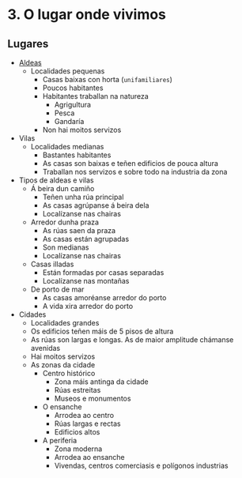# 3. O lugar onde vivimos
## Lugares
- [Aldeas](https://upload.wikimedia.org/wikipedia/commons/e/eb/Salvora_e_Agui%C3%B1o.jpg "Aldeas")
  - Localidades pequenas
    - Casas baixas con horta (`unifamiliares`)
    - Poucos habitantes
    - Habitantes traballan na natureza
      * Agrigultura
      * Pesca
      * Gandaría
    - Non hai moitos servizos
- Vilas
  - Localidades medianas
    - Bastantes habitantes
    - As casas son baixas e teñen edificios de pouca altura
    - Traballan  nos servizos e sobre todo na industria da zona
- Tipos de aldeas e vilas
  - Á beira dun camiño
    - Teñen unha rúa principal
    - As casas agrúpanse á beira dela
    - Localízanse nas chairas   
  - Arredor dunha praza
    - As rúas saen da praza
    - As casas están agrupadas
    - Son medianas
    - Localízanse nas chairas
  - Casas illadas
    - Están formadas por casas separadas
    - Localízanse nas montañas
  - De porto de mar
    - As casas amoréanse arredor do porto
    - A vida xira arredor do porto
- Cidades
  - Localidades grandes
  - Os edificios teñen máis de 5 pisos de altura
  - As rúas son largas e longas. As de maior amplitude chámanse avenidas
  - Hai moitos servizos    
  - As zonas da cidade
    - Centro histórico
      - Zona máis antinga da cidade
      - Rúas estreitas
      - Museos e monumentos 
    - O ensanche
      - Arrodea ao centro
      - Rúas largas e rectas
      - Edificios altos
    - A periferia
      - Zona moderna
      - Arrodea ao ensanche
      - Vivendas, centros comerciasis e polígonos industrias